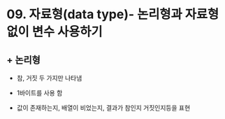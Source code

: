 # 09. 자료형(data type)- 논리형과 자료형 없이 변수 사용하기

## + 논리형
 - 참, 거짓 두 가지만 나타냄

 - 1바이트를 사용 함

 - 값이 존재하는지, 배열이 비었는지, 결과가 참인지 거짓인지등을 표현



